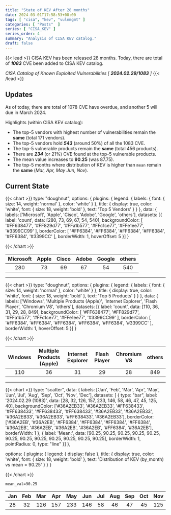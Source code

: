 ```yaml
---
title: "State of KEV After 28 months"
date: 2024-03-01T17:58:53+08:00
tags: [ "cisa", "kev", "vulnmgmt" ]
categories: [ "Posts"  ]
series: [ "CISA_KEV" ]
series_order: 4
summary: "Analysis of CISA KEV catalog."
draft: false
---
```

{{< lead >}}
CISA KEV has been released 28 months.
Today, there are total of ***1083*** CVE been added to CISA KEV catalog.

*CISA Catalog of Known Exploited Vulnerabilities [ ***2024.02.29/1083*** ]*
{{< /lead >}}

## Updates

As of today, there are total of 1078 CVE have overdue, and another 5 will due in March 2024.  

Highlights (within CISA KEV catalog):
 - The top-5 vendors with highest number of vulnerabilities remain the **same** (total 171 vendors). 
 - The top-5 vendors hold ***543*** (around 50%) of all the 1083 CVE.
 - The top-5 vulnerable products remain the **same** (total 456 products).
 - There are ***234*** (or 21%) CVE found at the top-5 vulnerable products. 
 - The mean value increases to **90.25** (was 87.75).
 - The top-5 months where distribution of KEV is higher than `mean` remain the **same** (*Mar, Apr, May Jun, Nov*).

## Current State


  {{< chart >}}
  type: "doughnut",
  options: {
    plugins: {
        legend: { labels: { font: { size: 14, weight: 'normal' }, color: 'white' } },
        title: { display: true, color: 'white', font: { size: 18, weight: 'bold' }, text: 'Top 5 Vendors' }
    }
  },
  data: {
    labels: ['Microsoft', 'Apple', 'Cisco', 'Adobe', 'Google', 'others'],
    datasets: [{
        label: 'count',
        data: [280, 73, 69, 67, 54, 540],
        backgroundColor: [ '#FF638477', '#FF829d77', '#FFa1b577', '#FFc1ce77', '#FFe1ee77', '#3399CC99' ],
        borderColor: [ '#FF6384', '#FF6384', '#FF6384', '#FF6384', '#FF6384', '#3399CC' ],
        borderWidth: 1,
        hoverOffset: 5
    }]
  }

  {{< /chart >}}


|Microsoft|Apple|Cisco|Adobe|Google|others|
| :-: | :-: | :-: | :-: | :-: | :-: |
|280|73|69|67|54|540|

---


  {{< chart >}}
  type: "doughnut",
  options: {
    plugins: {
        legend: { labels: { font: { size: 14, weight: 'normal' }, color: 'white' } },
        title: { display: true, color: 'white', font: { size: 18, weight: 'bold' }, text: 'Top 5 Products' }
    }
  },
  data: {
    labels: ['Windows', 'Multiple Products (Apple)', 'Internet Explorer', 'Flash Player', 'Chromium V8', 'others'],
    datasets: [{
        label: 'count',
        data: [110, 36, 31, 29, 28, 849],
        backgroundColor: [ '#FF638477', '#FF829d77', '#FFa1b577', '#FFc1ce77', '#FFe1ee77', '#3399CC99' ],
        borderColor: [ '#FF6384', '#FF6384', '#FF6384', '#FF6384', '#FF6384', '#3399CC' ],
        borderWidth: 1,
        hoverOffset: 5
    }]
  }

  {{< /chart >}}


|Windows|Multiple Products (Apple)|Internet Explorer|Flash Player|Chromium V8|others|
| :-: | :-: | :-: | :-: | :-: | :-: |
|110|36|31|29|28|849|

---


  {{< chart >}}
  type: "scatter",
  data: {
    labels: ['Jan', 'Feb', 'Mar', 'Apr', 'May', 'Jun', 'Jul', 'Aug', 'Sep', 'Oct', 'Nov', 'Dec'],
    datasets: [ {
      type: "bar",
      label: '2024.02.29 (1083)',
      data: [28, 32, 126, 157, 233, 146, 58, 46, 47, 45, 125, 40],
      backgroundColor: ['#36A2EB33', '#36A2EB33', '#FF638433', '#FF638433', '#FF638433', '#FF638433', '#36A2EB33', '#36A2EB33', '#36A2EB33', '#36A2EB33', '#FF638433', '#36A2EB33'],
      borderColor: ['#36A2EB', '#36A2EB', '#FF6384', '#FF6384', '#FF6384', '#FF6384', '#36A2EB', '#36A2EB', '#36A2EB', '#36A2EB', '#FF6384', '#36A2EB'],
      borderWidth: 1
  }, {
      label: 'Mean:',
      data: [90.25, 90.25, 90.25, 90.25, 90.25, 90.25, 90.25, 90.25, 90.25, 90.25, 90.25, 90.25],
      borderWidth: 1,
      pointRadius: 0,
      type: "line"
    }]
  },

  options: {
    plugins: {
      legend: { display: false },
      title: { display: true, color: 'white', font: { size: 18, weight: 'bold' }, text: 'Distribution of KEV (by_month) vs mean = 90.25' }
    }
  }

  {{< /chart >}}


`mean_val=90.25`

|Jan|Feb|Mar|Apr|May|Jun|Jul|Aug|Sep|Oct|Nov|Dec|
| :-: | :-: | :-: | :-: | :-: | :-: | :-: | :-: | :-: | :-: | :-: | :-: |
|28|32|126|157|233|146|58|46|47|45|125|40|



